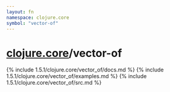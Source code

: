 ```yaml
---
layout: fn
namespace: clojure.core
symbol: "vector-of"
---
```


# [clojure.core](../)/vector-of

{% include 1.5.1/clojure.core/vector_of/docs.md %}
{% include 1.5.1/clojure.core/vector_of/examples.md %}
{% include 1.5.1/clojure.core/vector_of/src.md %}

